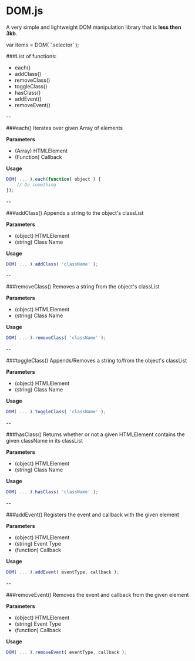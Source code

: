 # DOM.js
A very simple and lightweight DOM manipulation library that is **less then 3kb**.

var items = DOM( '.selector' );

###List of functions:
- each()
- addClass()
- removeClass()
- toggleClass()
- hasClass()
- addEvent()
- removeEvent()


--


###each()
Iterates over given Array of elements

**Parameters**
- (Array) HTMLElement
- (Function) Callback

**Usage**
```javascript
DOM( ... ).each(function( object ) {
    // Do something
});
```


--


###addClass()
Appends a string to the object's classList

**Parameters**
- (object) HTMLElement
- (string) Class Name

**Usage**
```javascript
DOM( ... ).addClass( 'className' );
```


--


###removeClass()
Removes a string from the object's classList

**Parameters**
- (object) HTMLElement
- (string) Class Name

**Usage**
```javascript
DOM( ... ).removeClass( 'className' );
```


--


###toggleClass()
Appends/Removes a string to/from the object's classList

**Parameters**
- (object) HTMLElement
- (string) Class Name

**Usage**
```javascript
DOM( ... ).toggleClass( 'className' );
```


--


###hasClass()
Returns whether or not a given HTMLElement contains the given className in its classList

**Parameters**
- (object) HTMLElement
- (string) Class Name

**Usage**
```javascript
DOM( ... ).hasClass( 'className' );
```


--


###addEvent()
Registers the event and callback with the given element

**Parameters**
- (object) HTMLElement
- (string) Event Type
- (function) Callback

**Usage**
```javascript
DOM( ... ).addEvent( eventType, callback );
```


--


###removeEvent()
Removes the event and callback from the given element

**Parameters**
- (object) HTMLElement
- (string) Event Type
- (function) Callback

**Usage**
```javascript
DOM( ... ).removeEvent( eventType, callback );
```
